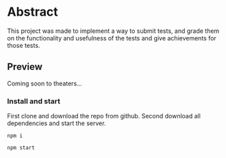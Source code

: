# Abstract

This project was made to implement a way to submit tests, and grade them on the functionality and usefulness of the tests and give achievements for those tests. 

## Preview
Coming soon to theaters...

### Install and start
First clone and download the repo from github.
Second download all dependencies and start the server. 
```
npm i

npm start

```
